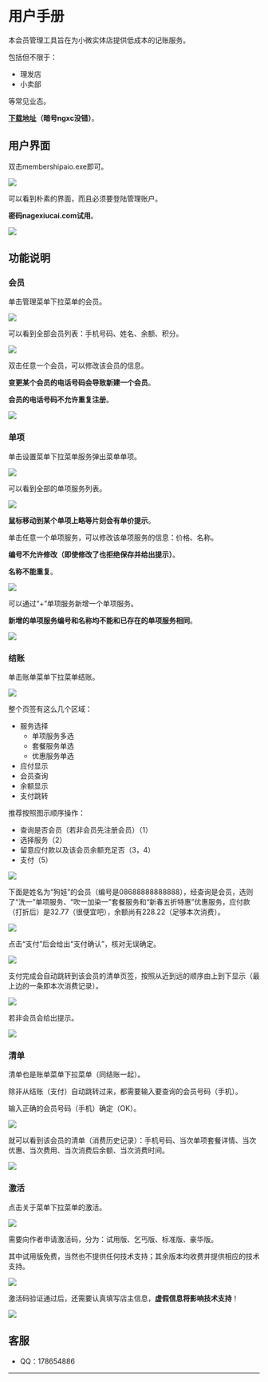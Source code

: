 # 用户手册

本会员管理工具旨在为小微实体店提供低成本的记账服务。

包括但不限于：

- 理发店
- 小卖部

等常见业态。

**[下载地址][8]（暗号ngxc没错）**。

## 用户界面

双击membershipaio.exe即可。

![][0]

可以看到朴素的界面，而且必须要登陆管理账户。

**密码nagexiucai.com试用**。

![][1]

## 功能说明

### 会员

单击管理菜单下拉菜单的会员。

![][2]

可以看到全部会员列表：手机号码、姓名、余额、积分。

![][20]

双击任意一个会员，可以修改该会员的信息。

**变更某个会员的电话号码会导致新建一个会员**。

**会员的电话号码不允许重复注册**。

![][21]

### 单项

单击设置菜单下拉菜单服务弹出菜单单项。

![][3]

可以看到全部的单项服务列表。

![][30]

**鼠标移动到某个单项上略等片刻会有单价提示**。

单击任意一个单项服务，可以修改该单项服务的信息：价格、名称。

**编号不允许修改（即使修改了也拒绝保存并给出提示）**。

**名称不能重复**。

![][31]

可以通过“+”单项服务新增一个单项服务。

**新增的单项服务编号和名称均不能和已存在的单项服务相同**。

![][32]

### 结账

单击账单菜单下拉菜单结账。

![][4]

整个页签有这么几个区域：

- 服务选择
  - 单项服务多选
  - 套餐服务单选
  - 优惠服务单选
- 应付显示
- 会员查询
- 余额显示
- 支付跳转

推荐按照图示顺序操作：

- 查询是否会员（若非会员先注册会员）（1）
- 选择服务（2）
- 留意应付款以及该会员余额充足否（3，4）
- 支付（5）

![][40]

下面是姓名为“狗娃”的会员（编号是08688888888888），经查询是会员，选则了“洗一”单项服务、“吹一加染一”套餐服务和“新春五折特惠”优惠服务，应付款（打折后）是32.77（很便宜吧），余额尚有228.22（足够本次消费）。

![][41]

点击“支付”后会给出“支付确认”，核对无误确定。

![][42]

支付完成会自动跳转到该会员的清单页签，按照从近到远的顺序由上到下显示（最上边的一条即本次消费记录）。

![][43]

若非会员会给出提示。

![][44]

### 清单

清单也是账单菜单下拉菜单（同结账一起）。

除非从结账（支付）自动跳转过来，都需要输入要查询的会员号码（手机）。

输入正确的会员号码（手机）确定（OK）。

![][5]

就可以看到该会员的清单（消费历史记录）：手机号码、当次单项套餐详情、当次优惠、当次费用、当次消费后余额、当次消费时间。

![][50]

### 激活

点击关于菜单下拉菜单的激活。

![][6]

需要向作者申请激活码，分为：试用版、乞丐版、标准版、豪华版。

其中试用版免费，当然也不提供任何技术支持；其余版本均收费并提供相应的技术支持。

![][60]

激活码验证通过后，还需要认真填写店主信息，**虚假信息将影响技术支持**！

![][61]

## 客服
- QQ：178654886

---
[0]: ./picture/launcher.png
[1]: ./picture/face.png
[2]: ./picture/manage.png
[3]: ./picture/service.png
[4]: ./picture/bill.png
[5]: ./picture/bill-entry.png
[6]: ./picture/about.png
[20]: ./picture/manage-membership.png
[21]: ./picture/manage-membership-information.png
[30]: ./picture/service-dx.png
[31]: ./picture/service-dx-information.png
[32]: ./picture/service-dx-new.png
[40]: ./picture/bill-pay.png
[41]: ./picture/bill-pay-sample.png
[42]: ./picture/bill-pay-confirm-sample.png
[43]: ./picture/bill-pay-list-sample.png
[44]: ./picture/bill-pay-not-membership.png
[50]: ./picture/bill-list.png
[60]: ./picture/about-activate.png
[61]: ./picture/about-activate-information.png
[8]: https://share.weiyun.com/799a5a5304daa1306406347e60809fb9
